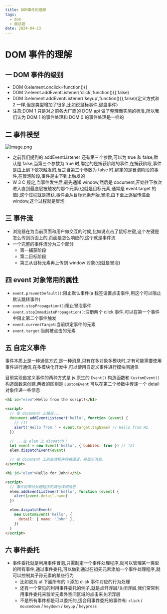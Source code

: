 ```yaml
---
title: DOM事件的理解
tags:
  - dom
  - 面试题
date: 2024-04-23
---
```


# DOM 事件的理解

## 一 DOM 事件的级别

- DOM 0:element.onclick=function(){}
- DOM 2:eleent.addEventListener('click',function(){},false)
- DOM 3:element.addEventListener('keyup',function(){},false)(定义方式和 2 一样,但是类型增加了很多,比如说鼠标事件,键盘事件)
- 注意:DOM 1 只是对之前各大厂商的 DOM api 做了整理而实施的标准,所以我们认为 DOM 1 的事件处理和 DOM 0 的事件处理是一样的

## 二 事件模型

![image.png](https://i.imgur.com/MMRXE3Y.png)

- 之前我们提到的 addEventListener 还有第三个参数,可以为 true 和 false,默认是 false,当第三个参数为 true 时,绑定的是捕获阶段的事件,在捕获阶段,事件是由上到下依次触发的,反之当第三个参数为 false 时,绑定的是冒泡阶段的事件,在冒泡阶段,事件是由下到上触发的
- W 3 C 规定,当事件发生后,最先通知 window,然后是 document,开始往下依次进入直到最底层被触发的那个元素(也就是目标元素,通常是 event.target 的值),这个过程就是捕获,事件会从目标元素开始,冒泡,由下至上逐层传递至 window,这个过程就是冒泡

## 三 事件流

- 浏览器在为当前页面和用户做交互的时候,比如说点击了鼠标左键,这个左键是怎么传到页面上的,页面是怎么响应的,这个就是事件流
- 一个完整的事件流分为三个部分
  - 第一捕获阶段
  - 第二目标阶段
  - 第三从目标元素再上传到 window 对象(也就是冒泡)


## 四 event 对象常用的属性

- `event.preventDefault()`:阻止默认事件(a 标签设置点击事件,用这个可以阻止默认跳转事件)
- `event.stopPropagation()`:阻止冒泡事件
- `event.stopImmediatePropagation()`:注册两个 click 事件,可以在第一个事件中阻止第二个事件触发
- `event.currentTarget`:当前绑定事件的元素
- `event.target`:当前被点击的元素

## 五 自定义事件

事件本质上是一种通信方式,是一种消息,只有在多对象多模块时,才有可能需要使用事件进行通信,在多模块化开发中,可以使用自定义事件进行模块间通信

目前实现自定义事件的两种方式是 js 原生的 `Event()` 构造函数和 `CustomEvent()` 构造函数来创建,两者的区别是 `CustomEvent` 可以在第二个参数中传递一个 detail 对象传递一些信息

```html
<h1 id="elem">Hello from the script!</h1>

<script>
  // 在 document 上捕获...
  document.addEventListener('hello', function (event) {
    // (1)
    alert('Hello from ' + event.target.tagName) // Hello from H1
  })

  // ...在 elem 上 dispatch！
  let event = new Event('hello', { bubbles: true }) // (2)
  elem.dispatchEvent(event)

  // 在 document 上的处理程序将被激活，并显示消息。
</script>

<h1 id="elem">Hello for John!</h1>

<script>
  // 事件附带给处理程序的其他详细信息
  elem.addEventListener('hello', function (event) {
    alert(event.detail.name)
  })

  elem.dispatchEvent(
    new CustomEvent('hello', {
      detail: { name: 'John' },
    })
  )
</script>
```

## 六 事件委托

- 事件委托就是利用事件冒泡,只需制定一个事件处理程序,就可以管理某一类型的所有事件,通过事件委托,可以做到通过在祖先元素添加一个事件处理程序,就可以控制其子孙元素的某些行为
  - 比如说为 ul 下面所有的 li 添加 click 事件对应的行为处理
  - 还有一个常见的利用事件委托的例子,就是点开浮层/关闭浮层,我们常常利用事件委托来监听元素外空间区域的点击来关闭浮层
  - 不是所有事件都是可以委托的,适合用事件委托的事件有: `click` / `mousedown` / `keydown` / `keyup` / `keypress`
